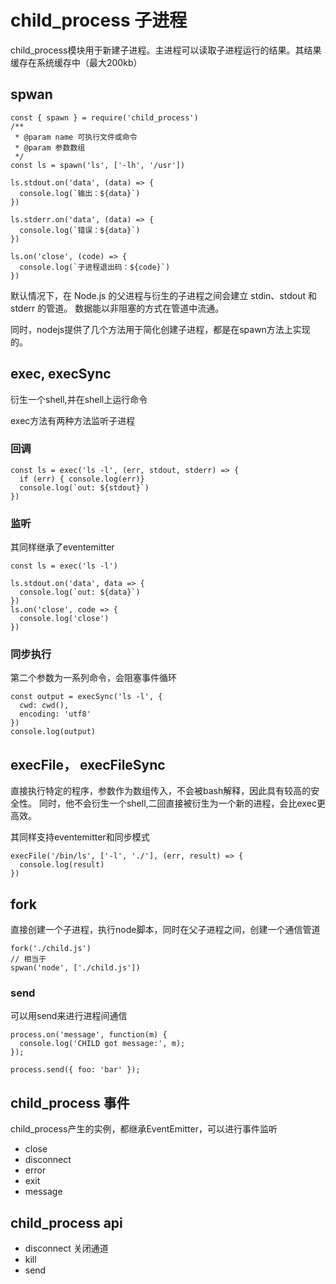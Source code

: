 # child_process 子进程

child_process模块用于新建子进程。主进程可以读取子进程运行的结果。其结果缓存在系统缓存中（最大200kb）

## spwan

```
const { spawn } = require('child_process')
/**
 * @param name 可执行文件或命令
 * @param 参数数组
 */
const ls = spawn('ls', ['-lh', '/usr'])

ls.stdout.on('data', (data) => {
  console.log(`输出：${data}`)
})

ls.stderr.on('data', (data) => {
  console.log(`错误：${data}`)
})

ls.on('close', (code) => {
  console.log(`子进程退出码：${code}`)
})
```

默认情况下，在 Node.js 的父进程与衍生的子进程之间会建立 stdin、stdout 和 stderr 的管道。 数据能以非阻塞的方式在管道中流通。

同时，nodejs提供了几个方法用于简化创建子进程，都是在spawn方法上实现的。

## exec, execSync
衍生一个shell,并在shell上运行命令

exec方法有两种方法监听子进程

### 回调

```
const ls = exec('ls -l', (err, stdout, stderr) => {
  if (err) { console.log(err)}
  console.log(`out: ${stdout}`)
})
```

### 监听
其同样继承了eventemitter

```
const ls = exec('ls -l')

ls.stdout.on('data', data => {
  console.log(`out: ${data}`)
})
ls.on('close', code => {
  console.log('close')
})
```

### 同步执行
第二个参数为一系列命令，会阻塞事件循环

```
const output = execSync('ls -l', {
  cwd: cwd(),
  encoding: 'utf8'
})
console.log(output)
```

## execFile， execFileSync
直接执行特定的程序，参数作为数组传入，不会被bash解释，因此具有较高的安全性。
同时，他不会衍生一个shell,二回直接被衍生为一个新的进程，会比exec更高效。

其同样支持eventemitter和同步模式

```
execFile('/bin/ls', ['-l', './'], (err, result) => {
  console.log(result)
})
```

## fork
直接创建一个子进程，执行node脚本，同时在父子进程之间，创建一个通信管道

```
fork('./child.js')
// 相当于
spwan('node', ['./child.js'])
```

### send
可以用send来进行进程间通信

```
process.on('message', function(m) {
  console.log('CHILD got message:', m);
});

process.send({ foo: 'bar' });
```

## child_process 事件
child_process产生的实例，都继承EventEmitter，可以进行事件监听

- close
- disconnect
- error
- exit
- message

## child_process api
- disconnect 关闭通道
- kill 
- send